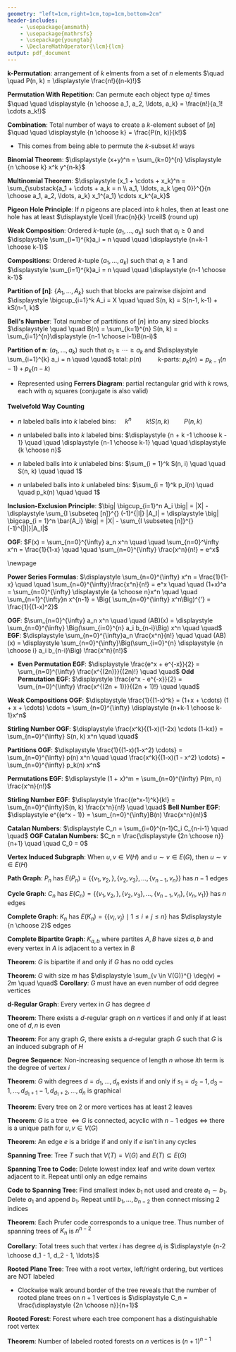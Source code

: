 ```yaml
---
geometry: "left=1cm,right=1cm,top=1cm,bottom=2cm"
header-includes:
    - \usepackage{amsmath}
    - \usepackage{mathrsfs}
    - \usepackage{youngtab}
    - \DeclareMathOperator{\lcm}{lcm}
output: pdf_document
---
```


**$\mathbf{k}$-Permutation**: arrangement of $k$ elments from a set of $n$ elements $\quad \quad P(n, k) = \displaystyle \frac{n!}{(n-k)!}$

**Permutation With Repetition**: Can permute each object type $a_i !$ times $\quad \quad \displaystyle {n \choose a_1, a_2, \ldots, a_k} = \frac{n!}{a_1! \cdots a_k!}$

**Combination**: Total number of ways to create a $k$-element subset of $[n]$ $\quad \quad \displaystyle {n \choose k} = \frac{P(n, k)}{k!}$

- This comes from being able to permute the $k$-subset $k!$ ways

**Binomial Theorem**: $\displaystyle (x+y)^n = \sum_{k=0}^{n} \displaystyle {n \choose k} x^k y^{n-k}$

**Multinomial Theorem**: $\displaystyle (x_1 + \cdots + x_k)^n = \sum_{\substack{a_1 + \cdots + a_k = n \\ a_1, \ldots, a_k \geq 0}}^{}{n \choose a_1, a_2, \ldots, a_k} x_1^{a_1} \cdots x_k^{a_k}$

**Pigeon Hole Principle**: If $n$ pigeons are placed into $k$ holes, then at least one hole has at least $\displaystyle \lceil \frac{n}{k} \rceil$ (round up)

**Weak Composition**: Ordered $k$-tuple $(a_1, \ldots, a_k)$ such that $a_i \geq 0$ and $\displaystyle \sum_{i=1}^{k}a_i = n \quad \quad \displaystyle {n+k-1 \choose k-1}$

**Compositions**: Ordered $k$-tuple $(a_1, \ldots, a_k)$ such that $a_i \geq 1$ and $\displaystyle \sum_{i=1}^{k}a_i = n \quad \quad \displaystyle {n-1 \choose k-1}$

**Partition of $\mathbf{[n]}$**: $\{A_1, \ldots, A_k\}$ such that blocks are pairwise disjoint and $\displaystyle \bigcup_{i=1}^k A_i = X \quad \quad S(n, k) = S(n-1, k-1) + kS(n-1, k)$

**Bell's Number**: Total number of partitions of $[n]$ into any sized blocks $\displaystyle \quad \quad B(n) = \sum_{k=1}^{n} S(n, k) = \sum_{i=1}^{n}\displaystyle {n-1 \choose i-1}B(n-i)$

**Partition of $\mathbf{n}$**: $(a_1, \ldots, a_k)$ such that $a_1 \geq \cdots \geq a_k$ and $\displaystyle \sum_{i=1}^{k} a_i = n \quad \quad$ total: $p(n) \quad \quad$ $k$-parts: $p_k(n) = p_{k-1}(n-1) + p_k(n-k)$

- Represented using **Ferrers Diagram**: partial rectangular grid with $k$ rows, each with $a_i$ squares (conjugate is also valid)

**Twelvefold Way Counting**

- $n$ labeled balls into $k$ labeled bins: $\quad k^n \quad \quad k!S(n, k) \quad \quad P(n, k)$

- $n$ unlabeled balls into $k$ labeled bins: $\displaystyle {n + k -1 \choose k - 1} \quad \quad \displaystyle {n-1 \choose k-1} \quad \quad \displaystyle {k \choose n}$

- $n$ labeled balls into $k$ unlabeled bins: $\sum_{i = 1}^k S(n, i) \quad \quad S(n, k) \quad \quad 1$

- $n$ unlabeled balls into $k$ unlabeled bins: $\sum_{i = 1}^k p_i(n) \quad \quad p_k(n) \quad \quad 1$

**Inclusion-Exclusion Principle**: $\big| \bigcup_{i=1}^n A_i \big| = |X| - \displaystyle \sum_{I \subseteq [n]}^{} (-1)^{|I|} |A_I| = \displaystyle \big| \bigcap_{i = 1}^n \bar{A_i} \big| = |X| - \sum_{I \subseteq [n]}^{}(-1)^{|I|}|A_I|$

**OGF**: $F(x) = \sum_{n=0}^{\infty} a_n x^n \quad \quad \sum_{n=0}^\infty x^n = \frac{1}{1-x} \quad \quad \sum_{n=0}^{\infty} \frac{x^n}{n!} = e^x$

\newpage

**Power Series Formulas**: $\displaystyle \sum_{n=0}^{\infty} x^n = \frac{1}{1-x} \quad \quad \sum_{n=0}^{\infty}\frac{x^n}{n!} = e^x \quad \quad (1+x)^a = \sum_{n=0}^{\infty} \displaystyle {a \choose n}x^n \quad \quad \sum_{n=1}^{\infty}n x^{n-1} = \Big( \sum_{n=0}^{\infty} x^n\Big)^{'} = \frac{1}{(1-x)^2}$

**OGF**: $\sum_{n=0}^{\infty} a_n x^n \quad \quad (AB)(x) = \displaystyle \sum_{n=0}^{\infty} \Big(\sum_{i=0}^{n} a_i b_{n-i}\Big) x^n \quad \quad$ **EGF**: $\displaystyle \sum_{n=0}^{\infty}a_n \frac{x^n}{n!} \quad \quad (AB)(x) = \displaystyle \sum_{n=0}^{\infty}\Big(\sum_{i=0}^{n} \displaystyle {n \choose i} a_i b_{n-i}\Big) \frac{x^n}{n!}$

- **Even Permutation EGF**: $\displaystyle \frac{e^x + e^{-x}}{2} = \sum_{n=0}^{\infty} \frac{x^{(2n)}}{(2n)!} \quad \quad$ **Odd Permutation EGF**: $\displaystyle \frac{e^x - e^{-x}}{2} = \sum_{n=0}^{\infty} \frac{x^{(2n + 1)}}{(2n + 1)!} \quad \quad$

**Weak Compositions OGF**: $\displaystyle \frac{1}{(1-x)^k} = (1+x + \cdots) (1 + x + \cdots) \cdots = \sum_{n=0}^{\infty} \displaystyle {n+k-1 \choose k-1}x^n$

**Stirling Number OGF**: $\displaystyle \frac{x^k}{(1-x)(1-2x) \cdots (1-kx)} = \sum_{n=0}^{\infty} S(n, k) x^n \quad \quad$

**Partitions OGF**: $\displaystyle \frac{1}{(1-x)(1-x^2) \cdots} = \sum_{n=0}^{\infty} p(n) x^n \quad \quad \frac{x^k}{(1-x)(1 - x^2) \cdots} = \sum_{n=0}^{\infty} p_k(n) x^n$

**Permutations EGF**: $\displaystyle (1 + x)^m = \sum_{n=0}^{\infty} P(m, n) \frac{x^n}{n!}$

**Stirling Number EGF**: $\displaystyle \frac{(e^x-1)^k}{k!} = \sum_{n=0}^{\infty}S(n, k) \frac{x^n}{n!} \quad \quad$ **Bell Number EGF**: $\displaystyle e^{(e^x - 1)} = \sum_{n=0}^{\infty}B(n) \frac{x^n}{n!}$

**Catalan Numbers**: $\displaystyle C_n = \sum_{i=0}^{n-1}C_i C_{n-i-1} \quad \quad$ **OGF Catalan Numbers**: $C_n = \frac{\displaystyle {2n \choose n}}{n+1} \quad \quad C_0 = 0$

**Vertex Induced Subgraph**: When $u, v \in V(H)$ and $u \sim v \in E(G)$, then $u \sim v \in E(H)$

**Path Graph**: $P_n$ has $E(P_n) = \{\{v_1, v_2,\}, \{v_2, v_3\}, \ldots, \{v_{n-1}, v_n\}\}$ has $n-1$ edges

**Cycle Graph**: $C_n$ has $E(C_n) = \{\{v_1, v_2,\}, \{v_2, v_3\}, \ldots, \{v_{n-1}, v_n\}, \{v_n, v_1\}\}$ has $n$ edges

**Complete Graph**: $K_n$ has $E(K_n) = \{\{v_i, v_j\} \mid 1 \leq i \neq j \leq n\}$ has $\displaystyle {n \choose 2}$ edges

**Complete Bipartite Graph**: $K_{a, b}$ where partites $A, B$ have sizes $a, b$ and every vertex in $A$ is adjacent to a vertex in $B$

**Theorem**: $G$ is bipartite if and only if $G$ has no odd cycles

**Theorem**: $G$ with size $m$ has $\displaystyle \sum_{v \in V(G)}^{} \deg(v) = 2m \quad \quad$ **Corollary**: $G$ must have an even number of odd degree vertices

**d-Regular Graph**: Every vertex in $G$ has degree $d$

**Theorem**: There exists a $d$-regular graph on $n$ vertices if and only if at least one of $d, n$ is even

**Theorem**: For any graph $G$, there exists a $d$-regular graph $G$ such that $G$ is an induced subgraph of $H$

**Degree Sequence**: Non-increasing sequence of length $n$ whose $i$th term is the degree of vertex $i$

**Theorem**: $G$ with degrees $d = d_1, \ldots, d_n$ exists if and only if $s_1 = d_2 - 1, d_3 - 1, \ldots, d_{d_1 + 1} - 1, d_{d_1+2}, \ldots, d_n$ is graphical

**Theorem**: Every tree on $2$ or more vertices has at least $2$ leaves

**Theorem**: $G$ is a tree $\iff G$ is connected, acyclic with $n-1$ edges $\iff$ there is a unique path for $u, v \in V(G)$

**Theorem**: An edge $e$ is a bridge if and only if $e$ isn't in any cycles

**Spanning Tree**: Tree $T$ such that $V(T) = V(G)$ and $E(T) \subseteq E(G)$

**Spanning Tree to Code**: Delete lowest index leaf and write down vertex adjacent to it. Repeat until only an edge remains

**Code to Spanning Tree**: Find smallest index $b_1$ not used and create $a_1 \sim b_1$. Delete $a_1$ and append $b_1$. Repeat until $b_1, \ldots, b_{n-2}$ then connect missing $2$ indices

**Theorem**: Each Prufer code corresponds to a unique tree. Thus number of spanning trees of $K_n$ is $n^{n-2}$

**Corollary**: Total trees such that vertex $i$ has degree $d_i$ is $\displaystyle {n-2 \choose d_1 - 1, d_2 - 1, \ldots}$

**Rooted Plane Tree**: Tree with a root vertex, left/right ordering, but vertices are NOT labeled

- Clockwise walk around border of the tree reveals that the number of rooted plane trees on $n+1$ vertices is $\displaystyle C_n = \frac{\displaystyle {2n \choose n}}{n+1}$

**Rooted Forest**: Forest where each tree component has a distinguishable root vertex

**Theorem**: Number of labeled rooted forests on $n$ vertices is $(n+1)^{n-1}$
